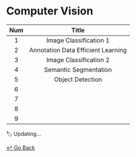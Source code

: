 # Computer Vision

| Num  |               Title                |
| :--: | :--------------------------------: |
|  1   |       Image Classification 1       |
|  2   | Annotation Data Efficient Learning |
|  3   |       Image Classification 2       |
|  4   |       Semantic Segmentation        |
|  5   |          Object Detection          |
|  6   |                                    |
|  7   |                                    |
|  8   |                                    |
|  9   |                                    |

:label: Updating...



[↩️ Go Back](https://github.com/lisy0123/Boostcamp_AI_Tech)

